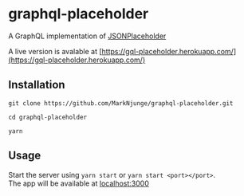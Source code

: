 # graphql-placeholder

A GraphQL implementation of [JSONPlaceholder]()

A live version is avalable at [https://gql-placeholder.herokuapp.com/](https://gql-placeholder.herokuapp.com/)

## Installation

```
git clone https://github.com/MarkNjunge/graphql-placeholder.git

cd graphql-placeholder

yarn
```

## Usage

Start the server using `yarn start` or `yarn start <port></port>`.  
The app will be available at [localhost:3000](http://localhost:3000/)

